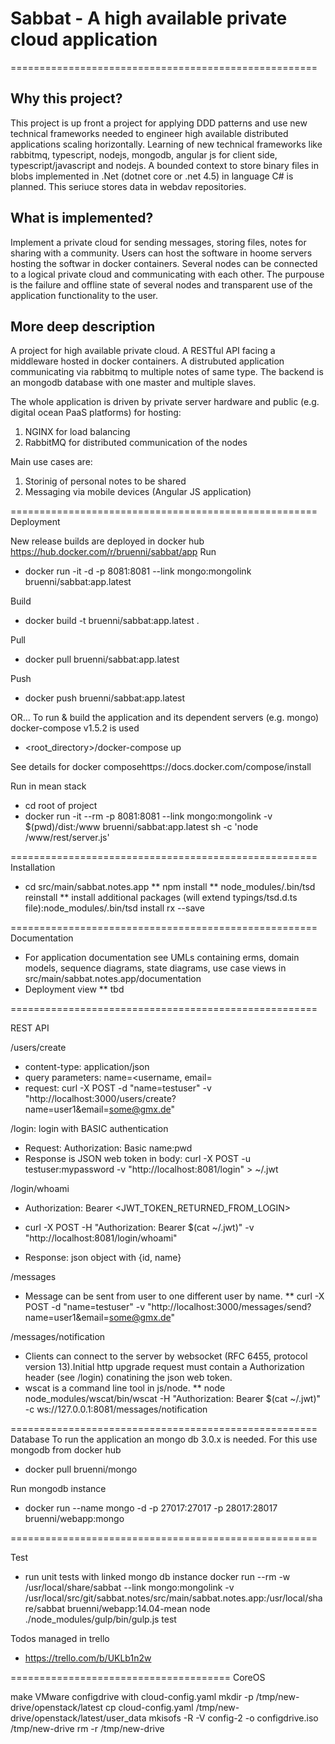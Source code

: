 # Sabbat - A high available private cloud application

=====================================================

Why this project?
-----------------
This project is up front a project for applying DDD patterns and use new technical frameworks needed to engineer high available distributed applications scaling horizontally.
Learning of new technical frameworks like rabbitmq, typescript, nodejs, mongodb, angular js for client side, typescript/javascript and nodejs.
A bounded context to store binary files in blobs implemented in .Net (dotnet core or .net 4.5) in language C# is planned. This seriuce stores data in webdav repositories.

What is implemented?
--------------------
Implement a private cloud for sending messages, storing files, notes for sharing with a community. Users can host the software in hoome servers hosting the softwar in docker containers.
Several nodes can be connected to a logical private cloud and communicating with each other. The purpouse is the failure and offline state of several nodes and transparent use of the application functionality to the user.


More deep description
--------------------
A project for high available private cloud. A RESTful API facing a middleware hosted in docker containers. A distrubuted application communicating via rabbitmq to multiple notes of same type.
The backend is an mongodb database with one master and multiple slaves.

The whole application is driven by private server hardware and public (e.g. digital ocean PaaS platforms) for hosting:
1) NGINX for load balancing
2) RabbitMQ for distributed communication of the nodes

Main use cases are:
1) Storinig of personal notes to be shared
2) Messaging via mobile devices (Angular JS application)

=====================================================
Deployment

New release builds are deployed in docker hub https://hub.docker.com/r/bruenni/sabbat/app
Run
* docker run -it -d -p 8081:8081 --link mongo:mongolink bruenni/sabbat:app.latest

Build
* docker build -t bruenni/sabbat:app.latest .

Pull
* docker pull bruenni/sabbat:app.latest

Push
* docker push bruenni/sabbat:app.latest

OR...
To run & build the application and its dependent servers (e.g. mongo) docker-compose v1.5.2 is used
* <root_directory>/docker-compose up

See details for docker composehttps://docs.docker.com/compose/install

Run in mean stack
* cd root of project
* docker run -it --rm -p 8081:8081 --link mongo:mongolink -v $(pwd)/dist:/www bruenni/sabbat:app.latest sh -c 'node /www/rest/server.js'

=====================================================
Installation
* cd src/main/sabbat.notes.app
** npm install
** node_modules/.bin/tsd reinstall
** install additional packages (will extend typings/tsd.d.ts file):node_modules/.bin/tsd install rx --save

=====================================================
Documentation
* For application documentation see UMLs containing erms, domain models, sequence diagrams, state diagrams, use case views
  in src/main/sabbat.notes.app/documentation
* Deployment view
** tbd

=====================================================

REST API

/users/create
* content-type: application/json
* query parameters: name=<username, email=<address>
* request: curl -X POST -d "name=testuser" -v "http://localhost:3000/users/create?name=user1&email=some@gmx.de"

/login: login with BASIC authentication
* Request: Authorization: Basic name:pwd
* Response is JSON web token in body: curl -X POST -u testuser:mypassword -v "http://localhost:8081/login" > ~/.jwt

/login/whoami
* Authorization: Bearer <JWT_TOKEN_RETURNED_FROM_LOGIN>
* curl -X POST -H "Authorization: Bearer $(cat ~/.jwt)" -v "http://localhost:8081/login/whoami"

* Response: json object with {id, name}

/messages
* Message can be sent from user to one different user by name.
** curl -X POST -d "name=testuser" -v "http://localhost:3000/messages/send?name=user1&email=some@gmx.de"

/messages/notification
* Clients can connect to the server by websocket (RFC 6455, protocol version 13).Initial http upgrade request must contain a Authorization header (see /login) conatining the json web token.
* wscat is a command line tool in js/node.
** node node_modules/wscat/bin/wscat -H "Authorization: Bearer $(cat ~/.jwt)" -c ws://127.0.0.1:8081/messages/notification

=====================================================
Database
To run the application an mongo db 3.0.x is needed. For this use mongodb from docker hub
* docker pull bruenni/mongo

Run mongodb instance
* docker run --name mongo -d -p 27017:27017 -p 28017:28017 bruenni/webapp:mongo

=====================================================

Test

* run unit tests with linked mongo db instance
  docker run --rm -w /usr/local/share/sabbat --link mongo:mongolink -v /usr/local/src/git/sabbat.notes/src/main/sabbat.notes.app:/usr/local/share/sabbat bruenni/webapp:14.04-mean  node ./node_modules/gulp/bin/gulp.js test

Todos managed in trello
* https://trello.com/b/UKLb1n2w

======================================
CoreOS

make VMware configdrive with cloud-config.yaml
 mkdir -p /tmp/new-drive/openstack/latest
 cp cloud-config.yaml /tmp/new-drive/openstack/latest/user_data
 mkisofs -R -V config-2 -o configdrive.iso /tmp/new-drive
 rm -r /tmp/new-drive
